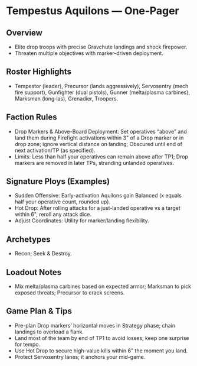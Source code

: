 # Tempestus Aquilons — One‑Pager

## Overview
- Elite drop troops with precise Gravchute landings and shock firepower.
- Threaten multiple objectives with marker-driven deployment.

## Roster Highlights
- Tempestor (leader), Precursor (lands aggressively), Servosentry (mech fire support), Gunfighter (dual pistols), Gunner (melta/plasma carbines), Marksman (long‑las), Grenadier, Troopers.

## Faction Rules
- Drop Markers & Above-Board Deployment: Set operatives “above” and land them during Firefight activations within 3" of a Drop marker or in drop zone; ignore vertical distance on landing; Obscured until end of next activation/TP (as specified).
- Limits: Less than half your operatives can remain above after TP1; Drop markers are removed in later TPs, stranding unlanded operatives.

## Signature Ploys (Examples)
- Sudden Offensive: Early-activation Aquilons gain Balanced (x equals half your operative count, rounded up).
- Hot Drop: After rolling attacks for a just-landed operative vs a target within 6", reroll any attack dice.
- Adjust Coordinates: Utility for marker/landing flexibility.

## Archetypes
- Recon; Seek & Destroy.

## Loadout Notes
- Mix melta/plasma carbines based on expected armor; Marksman to pick exposed threats; Precursor to crack screens.

## Game Plan & Tips
- Pre-plan Drop markers’ horizontal moves in Strategy phase; chain landings to overload a flank.
- Land most of the team by end of TP1 to avoid losses; keep one surprise for tempo.
- Use Hot Drop to secure high-value kills within 6" the moment you land.
- Protect Servosentry lanes; it anchors your mid-game.

